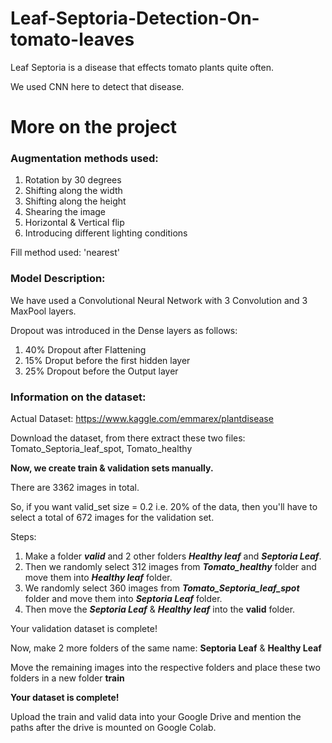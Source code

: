 # Leaf-Septoria-Detection-On-tomato-leaves
Leaf Septoria is a disease that effects tomato plants quite often. 

We used CNN here to detect that disease.

# More on the project
### Augmentation methods used:
1. Rotation by 30 degrees
2. Shifting along the width
3. Shifting along the height
4. Shearing the image
5. Horizontal & Vertical flip
6. Introducing different lighting conditions

Fill method used: 'nearest'

### Model Description:
We have used a Convolutional Neural Network with 3 Convolution and 3 MaxPool layers.

Dropout was introduced in the Dense layers as follows:
1. 40% Dropout after Flattening
2. 15% Droput before the first hidden layer
3. 25% Dropout before the Output layer

### Information on the dataset:
Actual Dataset: https://www.kaggle.com/emmarex/plantdisease

Download the dataset, from there extract these two files: Tomato_Septoria_leaf_spot, Tomato_healthy

**Now, we create train & validation sets manually.**

There are 3362 images in total.

So, if you want valid_set size = 0.2 i.e. 20% of the data, then you'll have to select a total of 672 images for the validation set.

Steps:
1. Make a folder ***valid*** and 2 other folders ***Healthy leaf*** and ***Septoria Leaf***.
2. Then we randomly select 312 images from ***Tomato_healthy*** folder and move them into ***Healthy leaf*** folder.
2. We randomly select 360 images from ***Tomato_Septoria_leaf_spot*** folder and move them into ***Septoria Leaf*** folder.
3. Then move the ***Septoria Leaf*** & ***Healthy leaf*** into the **valid** folder.

Your validation dataset is complete!

Now, make 2 more folders of the same name: **Septoria Leaf** & **Healthy Leaf**

Move the remaining images into the respective folders and place these two folders in a new folder **train**

**Your dataset is complete!**

Upload the train and valid data into your Google Drive and mention the paths after the drive is mounted on Google Colab.
